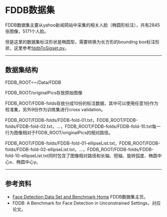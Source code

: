 # FDDB数据集

FDDB数据集主要从yahoo新闻网站中采集的相关人脸（椭圆形标注），共有2845张图像，5171个人脸。

但是这里的数据集标注形状是椭圆型，需要转换为长方形的bounding box标注形状，这里参考[fddbToSigset.py](https://github.com/biometrics/openbr/blob/master/data/FDDB/fddbToSigset.py)。

---
## 数据集结构

FDDB_ROOT=~/Data/FDDB

FDDB_ROOT/originalPics存放原始图像

FDDB_ROOT/FDDB-folds存放分成10份的标注数据，其中可以使用任意1份作为校准集，另外9份作为训练集进行cross validation。

FDDB_ROOT/FDDB-folds/FDDB-fold-01.txt，FDDB_ROOT/FDDB-folds/FDDB-fold-02.txt，...，FDDB_ROOT/FDDB-folds/FDDB-fold-10.txt每一行为图像相对于FDDB_ROOT/originalPics的相对路径。

FDDB_ROOT/FDDB-folds/FDDB-fold-01-ellipseList.txt，FDDB_ROOT/FDDB-folds/FDDB-fold-02-ellipseList.txt，...，FDDB_ROOT/FDDB-folds/FDDB-fold-10-ellipseList.txt同时包含了图像相对路径和长轴、短轴、旋转弧度、椭圆中心x、椭圆中心y。

---
## 参考资料

- [Face Detection Data Set and Benchmark Home](http://vis-www.cs.umass.edu/fddb/) FDDB数据集主页。
- FDDB: A Benchmark for Face Detection in Unconstrained Settings，对应论文。